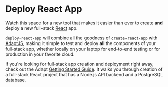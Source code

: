 # Deploy React App

Watch this space for a new tool that makes it easier than ever to create **and** deploy a new full-stack [React](https://reactjs.org/) app.

`deploy-react-app` will combine all the goodness of [`create-react-app`](https://create-react-app.dev/) with [AdaptJS](https://adaptjs.org/), making it simple to test and deploy **all** the components of your full-stack app, whether locally on your laptop for end-to-end testing or for production in your favorite cloud.

If you're looking for full-stack app creation and deployment right away, check out the Adapt [Getting Started Guide](https://adaptjs.org/docs/getting_started/).
It walks you through creation of a full-stack React project that has a Node.js API backend and a PostgreSQL database.
